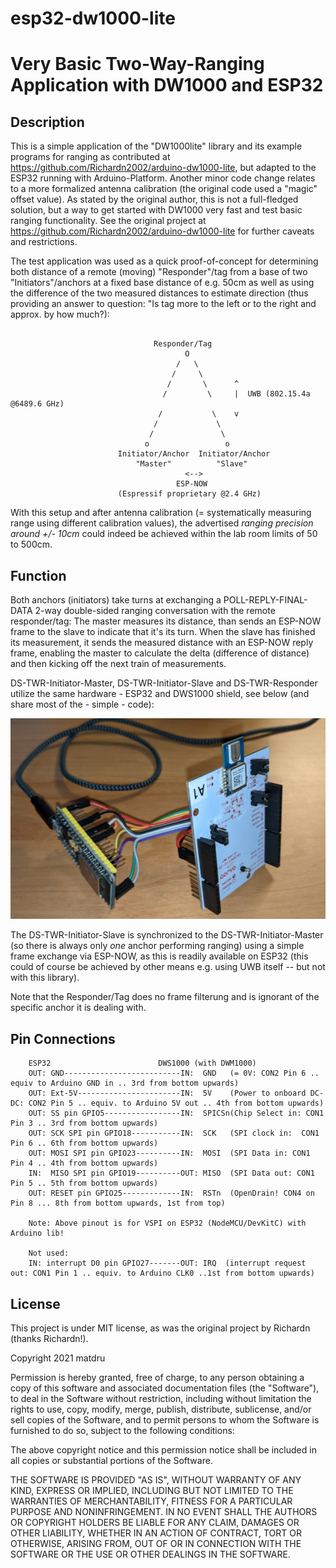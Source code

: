 # esp32-dw1000-lite
 
Very Basic Two-Way-Ranging Application with DW1000 and ESP32
=============================================================

Description
------------

This is a simple application of the  "DW1000lite" library and its example programs for
ranging as contributed at https://github.com/Richardn2002/arduino-dw1000-lite, but adapted 
to the ESP32 running with Arduino-Platform. Another minor code change relates to a more
formalized antenna calibration (the original code used a "magic" offset value).
As stated by the original author, this is not a full-fledged solution, but a way to get 
started with DW1000 very fast and test basic ranging functionality. See the original project 
at https://github.com/Richardn2002/arduino-dw1000-lite for further caveats and restrictions.

The test application was used as a quick proof-of-concept for determining both distance of a remote 
(moving) "Responder"/tag from a base of two "Initiators"/anchors at a fixed base distance of 
e.g. 50cm as well as using the difference of the two measured distances to estimate direction (thus 
providing an answer to question: "Is tag more to the left or to the right and approx. by how much?):

```

                                Responder/Tag
                                       O
                                     /   \
                                    /     \
                                   /       \      ^
                                  /         \     |  UWB (802.15.4a @6489.6 GHz)
                                 /           \    v
                                /             \
                               /               \
                              o                 o
                        Initiator/Anchor  Initiator/Anchor
                            "Master"          "Slave"
                                       <--> 
                                     ESP-NOW 
                        (Espressif proprietary @2.4 GHz)     
```                                                       

With this setup and after antenna calibration (= systematically measuring range using different calibration 
values), the advertised *ranging precision around +/- 10cm* could indeed be achieved within the lab room limits
of 50 to 500cm.

Function
---------

Both anchors (initiators) take turns at exchanging a POLL-REPLY-FINAL-DATA 2-way double-sided ranging 
conversation with the remote responder/tag: The master measures its distance, than sends an ESP-NOW 
frame to the slave to indicate that it's its turn. When the slave has finished its measurement, it sends 
the measured distance with an ESP-NOW reply frame, enabling the master to calculate the delta 
(difference of distance) and then kicking off the next train of measurements.

DS-TWR-Initiator-Master, DS-TWR-Initiator-Slave and DS-TWR-Responder utilize the same hardware - ESP32 
and DWS1000 shield, see below (and share most of the - simple - code):

![Test Setup](Images/Test-Setup.jpg)

The DS-TWR-Initiator-Slave is synchronized to the DS-TWR-Initiator-Master (so there is always
only _one_ anchor performing ranging) using a simple frame exchange via ESP-NOW, as this is readily
available on ESP32 (this could of course be achieved 
by other means e.g. using UWB itself -- but not with this library). 

Note that the Responder/Tag does no frame filterung and is ignorant of the specific anchor it is dealing with.

Pin Connections
----------------

```
    ESP32                        DWS1000 (with DWM1000)
    OUT: GND--------------------------IN:  GND   (= 0V: CON2 Pin 6 .. equiv to Arduino GND in .. 3rd from bottom upwards)
    OUT: Ext-5V-----------------------IN:  5V    (Power to onboard DC-DC: CON2 Pin 5 .. equiv. to Arduino 5V out .. 4th from bottom upwards)
    OUT: SS pin GPIO5-----------------IN:  SPICSn(Chip Select in: CON1 Pin 3 .. 3rd from bottom upwards)
    OUT: SCK SPI pin GPIO18-----------IN:  SCK   (SPI clock in:  CON1 Pin 6 .. 6th from bottom upwards)
    OUT: MOSI SPI pin GPIO23----------IN:  MOSI  (SPI Data in: CON1 Pin 4 .. 4th from bottom upwards)
    IN:  MISO SPI pin GPIO19----------OUT: MISO  (SPI Data out: CON1 Pin 5 .. 5th from bottom upwards) 
    OUT: RESET pin GPIO25-------------IN:  RSTn  (OpenDrain! CON4 on Pin 8 ... 8th from bottom upwards, 1st from top)    

    Note: Above pinout is for VSPI on ESP32 (NodeMCU/DevKitC) with Arduino lib!     

    Not used:
    IN: interrupt D0 pin GPIO27-------OUT: IRQ  (interrupt request out: CON1 Pin 1 .. equiv. to Arduino CLK0 ..1st from bottom upwards)
```

License
-------
This project is under MIT license, as was the original project by Richardn (thanks Richardn!).

Copyright 2021 matdru

Permission is hereby granted, free of charge, to any person obtaining a copy of this software and associated documentation files (the "Software"), to deal in the Software without restriction, including without limitation the rights to use, copy, modify, merge, publish, distribute, sublicense, and/or sell copies of the Software, and to permit persons to whom the Software is furnished to do so, subject to the following conditions:

The above copyright notice and this permission notice shall be included in all copies or substantial portions of the Software.

THE SOFTWARE IS PROVIDED "AS IS", WITHOUT WARRANTY OF ANY KIND, EXPRESS OR IMPLIED, INCLUDING BUT NOT LIMITED TO THE WARRANTIES OF MERCHANTABILITY, FITNESS FOR A PARTICULAR PURPOSE AND NONINFRINGEMENT. IN NO EVENT SHALL THE AUTHORS OR COPYRIGHT HOLDERS BE LIABLE FOR ANY CLAIM, DAMAGES OR OTHER LIABILITY, WHETHER IN AN ACTION OF CONTRACT, TORT OR OTHERWISE, ARISING FROM, OUT OF OR IN CONNECTION WITH THE SOFTWARE OR THE USE OR OTHER DEALINGS IN THE SOFTWARE.
